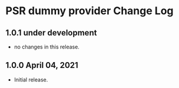 # PSR dummy provider Change Log


## 1.0.1 under development

- no changes in this release.

## 1.0.0 April 04, 2021

- Initial release.